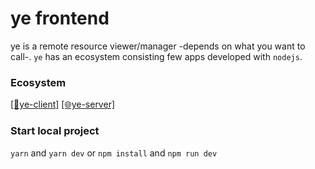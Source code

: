 # ye frontend

ye is a remote resource viewer/manager -depends on what you want to call-. `ye` has an ecosystem consisting few apps developed with `nodejs`.

### Ecosystem
[[💬ye-client]]() [[🌐ye-server]]()

### Start local project
`yarn` and `yarn dev` or `npm install` and `npm run dev`

